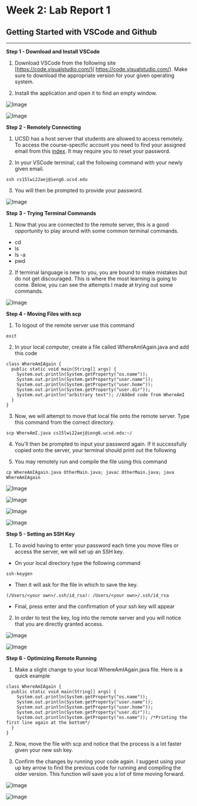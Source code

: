 # Week 2: Lab Report 1

## Getting Started with VSCode and Github 

---
**Step 1 - Download and Install VSCode**

1. Download VSCode from the following site [https://code.visualstudio.com/]( https://code.visualstudio.com/). Make sure to download the appropriate version for your given operating system. 

2. Install the application and open it to find an empty window.

![Image](Download-VSCode.png)



![Image](VSCode-Installed.png)



**Step 2 - Remotely Connecting**

1.  UCSD has a host server that students are allowed to access remotely. To access the course-specific account you need to find your assigned email from this [index](https://sdacs.ucsd.edu/~icc/index.php). It may require you to reset your password.

2. In your VSCode terminal, call the following command with your newly given email. 
``` 
ssh cs15lwi22aej@ieng6.ucsd.edu 
```
3. You will then be prompted to provide your password. 
    

![Image](Remotely-Connecting.png)

**Step 3 - Trying Terminal Commands**

1. Now that you are connected to the remote server, this is a good opportunity to play around with some common terminal commands.

- cd
- ls
- ls -a
- pwd

2. If terminal language is new to you, you are bound to make mistakes but do not get discouraged. This is where the most learning is going to come. Below, you can see the attempts I made at trying out some commands.

![Image](Trying-some-commands.png)


**Step 4 - Moving Files with scp**

1. To logout of the remote server use this command
```
exit
```

2. In your local computer, create a file called WhereAmIAgain.java and add this code

```
class WhereAmIAgain {
  public static void main(String[] args) {
    System.out.println(System.getProperty("os.name"));
    System.out.println(System.getProperty("user.name"));
    System.out.println(System.getProperty("user.home"));
    System.out.println(System.getProperty("user.dir"));
    System.out.println("arbitrary text"); //Added code from WhereAmI 
  }
}
```
3. Now, we will attempt to move that local file onto the remote server. Type this command from the correct directory.
```
scp WhereAmI.java cs15lwi22aej@ieng6.ucsd.edu:~/
```
4. You'll then be prompted to input your password again. If it successfully copied onto the server, your terminal should print out the following

5. You may remotely run and compile the file using this command
```
cp WhereAmIAgain.java OtherMain.java; javac OtherMain.java; java WhereAmIAgain
```

![Image](WhereAmIAgain.png)



![Image](Moving-files-scp.png)


![Image](Sucessfully-moved-file.png)



![Image](Original-Java-Run.png)


**Step 5 - Setting an SSH Key**

1. To  avoid having to enter your password each time you move files or access the server, we will set up an SSH key. 

- On your local directory type the following command
```
ssh-keygen
```
- Then it will ask for the file in which to save the key. 
```
(/Users/<your own>/.ssh/id_rsa): /Users/<your own>/.ssh/id_rsa
```
- Final, press enter and the confirmation of your ssh key will appear


2. In order to test the key, log into the remote server and you will notice that you are directly granted access.

![Image](Setting-SSH-key.png)



![Image](Successful-login-wout-password.png)


**Step 6 - Optimizing Remote Running**
1. Make a slight change to your local WhereAmIAgain.java file. Here is a quick example 
```
class WhereAmIAgain {
  public static void main(String[] args) {
    System.out.println(System.getProperty("os.name"));
    System.out.println(System.getProperty("user.name"));
    System.out.println(System.getProperty("user.home"));
    System.out.println(System.getProperty("user.dir"));
    System.out.println(System.getProperty("os.name")); /*Printing the first line again at the bottom*/
  }
}
```
2. Now, move the file with scp and notice that the process is a lot faster given your new ssh key.

3. Confirm the changes by running your code again. I suggest using your up key arrow to find the previous code for running and compiling the older version. This function will save you a lot of time moving forward. 

![Image](Optimizing-Remote-Running.png)

![Image](Updated-Java-Run.png)

